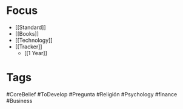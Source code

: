 
# Focus

+ [[Standard]]
+ [[Books]]
+ [[Technology]]
+ [[Tracker]]
	+ [[1 Year]]
	




# Tags 
#CoreBelief #ToDevelop #Pregunta #Religión
#Psychology #finance #Business 



